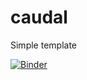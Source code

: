 # caudal
Simple template

[![Binder](https://mybinder.org/badge_logo.svg)](https://mybinder.org/v2/gh/Yuki-Hakeris/caudal/master)
